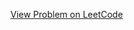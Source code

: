 [View Problem on LeetCode](https://leetcode.com/problems/longest-subarray-with-maximum-bitwise-and/)